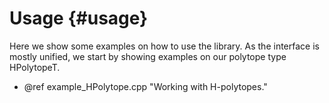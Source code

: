 # Usage {#usage}

Here we show some examples on how to use the library. As the interface is mostly unified, we start by showing examples on our polytope type HPolytopeT.

- @ref example_HPolytope.cpp "Working with H-polytopes."
